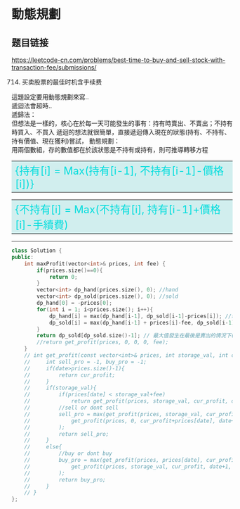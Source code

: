# 動態規劃

## 题目链接

https://leetcode-cn.com/problems/best-time-to-buy-and-sell-stock-with-transaction-fee/submissions/

714. 买卖股票的最佳时机含手续费

這題設定要用動態規劃來寫..   
遞迴法會超時..   
遞歸法：   
    但想法是一樣的，核心在於每一天可能發生的事有：持有時賣出、不賣出；不持有時買入、不買入
    遞迴的想法就很簡單，直接遞迴傳入現在的狀態(持有、不持有、持有價值、現在獲利)嘗試，
動態規劃：   
    用兩個數組，存的數值都在於該狀態是不持有或持有，則可推導轉移方程   
    <table><tr><td bgcolor=#D1EEEE><font color="#00dddd" size = 5>{持有[i] = Max(持有[i-1], 不持有[i-1]-價格[i])}</font><br/></td></tr></table>
    <table><tr><td bgcolor=#D1EEEE><font color="#00dddd" size = 5>{不持有[i] = Max(不持有[i], 持有[i-1]+價格[i]-手續費)</font><br/></td></tr></table>

    


---------------------------------------

```cpp
class Solution {
public:
    int maxProfit(vector<int>& prices, int fee) {
        if(prices.size()==0){
            return 0;
        }
        vector<int> dp_hand(prices.size(), 0); //hand
        vector<int> dp_sold(prices.size(), 0); //sold
        dp_hand[0] = -prices[0];
        for(int i = 1; i<prices.size(); i++){
            dp_hand[i] = max(dp_hand[i-1], dp_sold[i-1]-prices[i]); //想法：能在第一天買就不要再更貴的第二天買
            dp_sold[i] = max(dp_hand[i-1] + prices[i]-fee, dp_sold[i-1]);
        }
        return dp_sold[dp_sold.size()-1]; // 最大值發生在最後是賣出的情況下(未賣出不可能是最佳解答)
        //return get_profit(prices, 0, 0, 0, fee);
    }
    // int get_profit(const vector<int>& prices, int storage_val, int cur_profit, int date, int fee){
    //     int sell_pro = -1, buy_pro = -1;
    //     if(date>prices.size()-1){
    //         return cur_profit;
    //     }
    //     if(storage_val){
    //         if(prices[date] < storage_val+fee)
    //             return get_profit(prices, storage_val, cur_profit, date+1, fee);
    //         //sell or dont sell
    //         sell_pro = max(get_profit(prices, storage_val, cur_profit, date+1, fee),
    //             get_profit(prices, 0, cur_profit+prices[date], date+1, fee)
    //         );
    //         return sell_pro;
    //     }
    //     else{
    //         //buy or dont buy
    //         buy_pro = max(get_profit(prices, prices[date], cur_profit-prices[date]-fee, date+1, fee), 
    //             get_profit(prices, storage_val, cur_profit, date+1, fee)
    //         );
    //         return buy_pro;
    //     }
    // }
};
```

